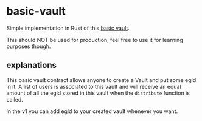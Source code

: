 # basic-vault

Simple implementation in Rust of this [basic vault](https://www.youtube.com/watch?v=Ztr2Jet2-YY).

This should NOT be used for production, feel free to use it for learning purposes though.

## explanations

This basic vault contract allows anyone to create a Vault and put some egld in it.
A list of users is associated to this vault and will receive an equal amount of all the egld stored in this vault when the `distribute` function is called.

In the v1 you can add egld to your created vault whenever you want.
